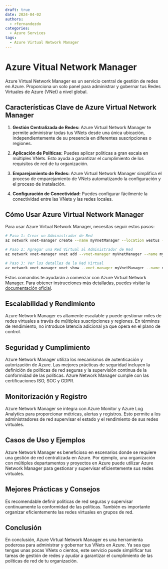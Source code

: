 ```yaml
---
draft: true
date: 2024-04-02
authors:
  - rfernandezdo
categories:
  - Azure Services
tags:
  - Azure Virtual Network Manager
---
```

# Azure Vitual Network Manager

Azure Virtual Network Manager es un servicio central de gestión de redes en Azure. Proporciona un solo panel para administrar y gobernar tus Redes Virtuales de Azure (VNet) a nivel global.

## Características Clave de Azure Virtual Network Manager

1. **Gestión Centralizada de Redes:** Azure Virtual Network Manager te permite administrar todas tus VNets desde una única ubicación, independientemente de su presencia en diferentes suscripciones o regiones.

2. **Aplicación de Políticas:** Puedes aplicar políticas a gran escala en múltiples VNets. Esto ayuda a garantizar el cumplimiento de los requisitos de red de tu organización.

3. **Emparejamiento de Redes:** Azure Virtual Network Manager simplifica el proceso de emparejamiento de VNets automatizando la configuración y el proceso de instalación.

4. **Configuración de Conectividad:** Puedes configurar fácilmente la conectividad entre las VNets y las redes locales.

## Cómo Usar Azure Virtual Network Manager

Para usar Azure Virtual Network Manager, necesitas seguir estos pasos:

```sh
# Paso 1: Crear un Administrador de Red
az network vnet-manager create --name myVnetManager --location westus --subscriptionId 00000000-0000-0000-0000-000000000000 --state "Started"

# Paso 2: Agregar una Red Virtual al Administrador de Red
az network vnet-manager vnet add --vnet-manager myVnetManager --name myVnet --subscriptionId 00000000-0000-0000-0000-000000000000 --resource-group myResourceGroup

# Paso 3: Ver los detalles de la Red Virtual
az network vnet-manager vnet show --vnet-manager myVnetManager --name myVnet --subscriptionId 00000000-0000-0000-0000-000000000000
```

Estos comandos te ayudarán a comenzar con Azure Virtual Network Manager. Para obtener instrucciones más detalladas, puedes visitar la [documentación oficial](https://learn.microsoft.com/en-us/azure/virtual-network-manager/overview).


## Escalabilidad y Rendimiento
Azure Network Manager es altamente escalable y puede gestionar miles de redes virtuales a través de múltiples suscripciones y regiones. En términos de rendimiento, no introduce latencia adicional ya que opera en el plano de control.

## Seguridad y Cumplimiento
Azure Network Manager utiliza los mecanismos de autenticación y autorización de Azure. Las mejores prácticas de seguridad incluyen la definición de políticas de red seguras y la supervisión continua de la conformidad de las políticas. Azure Network Manager cumple con las certificaciones ISO, SOC y GDPR.

## Monitorización y Registro
Azure Network Manager se integra con Azure Monitor y Azure Log Analytics para proporcionar métricas, alertas y registros. Esto permite a los administradores de red supervisar el estado y el rendimiento de sus redes virtuales.

## Casos de Uso y Ejemplos
Azure Network Manager es beneficioso en escenarios donde se requiere una gestión de red centralizada en Azure. Por ejemplo, una organización con múltiples departamentos y proyectos en Azure puede utilizar Azure Network Manager para gestionar y supervisar eficientemente sus redes virtuales.

## Mejores Prácticas y Consejos
Es recomendable definir políticas de red seguras y supervisar continuamente la conformidad de las políticas. También es importante organizar eficientemente las redes virtuales en grupos de red.

## Conclusión

En conclusión, Azure Virtual Network Manager es una herramienta poderosa para administrar y gobernar tus VNets en Azure. Ya sea que tengas unas pocas VNets o cientos, este servicio puede simplificar tus tareas de gestión de redes y ayudar a garantizar el cumplimiento de las políticas de red de tu organización.